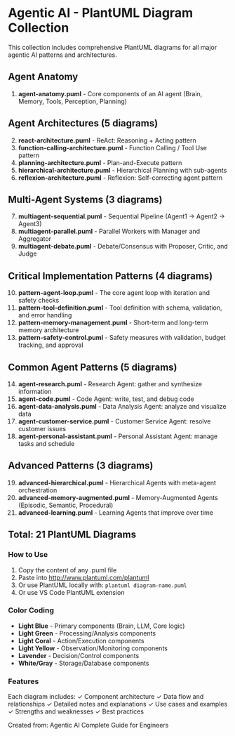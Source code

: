 # Agentic AI - PlantUML Diagram Collection

This collection includes comprehensive PlantUML diagrams for all major agentic AI patterns and architectures.

## Agent Anatomy
1. **agent-anatomy.puml** - Core components of an AI agent (Brain, Memory, Tools, Perception, Planning)

## Agent Architectures (5 diagrams)
2. **react-architecture.puml** - ReAct: Reasoning + Acting pattern
3. **function-calling-architecture.puml** - Function Calling / Tool Use pattern
4. **planning-architecture.puml** - Plan-and-Execute pattern
5. **hierarchical-architecture.puml** - Hierarchical Planning with sub-agents
6. **reflexion-architecture.puml** - Reflexion: Self-correcting agent pattern

## Multi-Agent Systems (3 diagrams)
7. **multiagent-sequential.puml** - Sequential Pipeline (Agent1 → Agent2 → Agent3)
8. **multiagent-parallel.puml** - Parallel Workers with Manager and Aggregator
9. **multiagent-debate.puml** - Debate/Consensus with Proposer, Critic, and Judge

## Critical Implementation Patterns (4 diagrams)
10. **pattern-agent-loop.puml** - The core agent loop with iteration and safety checks
11. **pattern-tool-definition.puml** - Tool definition with schema, validation, and error handling
12. **pattern-memory-management.puml** - Short-term and long-term memory architecture
13. **pattern-safety-control.puml** - Safety measures with validation, budget tracking, and approval

## Common Agent Patterns (5 diagrams)
14. **agent-research.puml** - Research Agent: gather and synthesize information
15. **agent-code.puml** - Code Agent: write, test, and debug code
16. **agent-data-analysis.puml** - Data Analysis Agent: analyze and visualize data
17. **agent-customer-service.puml** - Customer Service Agent: resolve customer issues
18. **agent-personal-assistant.puml** - Personal Assistant Agent: manage tasks and schedule

## Advanced Patterns (3 diagrams)
19. **advanced-hierarchical.puml** - Hierarchical Agents with meta-agent orchestration
20. **advanced-memory-augmented.puml** - Memory-Augmented Agents (Episodic, Semantic, Procedural)
21. **advanced-learning.puml** - Learning Agents that improve over time

## Total: 21 PlantUML Diagrams

### How to Use
1. Copy the content of any .puml file
2. Paste into http://www.plantuml.com/plantuml
3. Or use PlantUML locally with: `plantuml diagram-name.puml`
4. Or use VS Code PlantUML extension

### Color Coding
- **Light Blue** - Primary components (Brain, LLM, Core logic)
- **Light Green** - Processing/Analysis components
- **Light Coral** - Action/Execution components
- **Light Yellow** - Observation/Monitoring components
- **Lavender** - Decision/Control components
- **White/Gray** - Storage/Database components

### Features
Each diagram includes:
✓ Component architecture
✓ Data flow and relationships
✓ Detailed notes and explanations
✓ Use cases and examples
✓ Strengths and weaknesses
✓ Best practices

Created from: Agentic AI Complete Guide for Engineers
